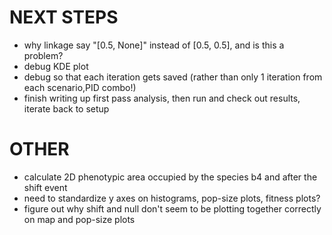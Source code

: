 # NEXT STEPS

- why linkage say "[0.5, None]" instead of [0.5, 0.5], and is this a problem?
- debug KDE plot
- debug so that each iteration gets saved (rather than only 1 iteration from each scenario,PID combo!)
- finish writing up first pass analysis, then run and check out results, iterate back to setup

# OTHER
- calculate 2D phenotypic area occupied by the species b4 and after the shift event
- need to standardize y axes on histograms, pop-size plots, fitness plots?
- figure out why shift and null don't seem to be plotting together correctly
  on map and pop-size plots
